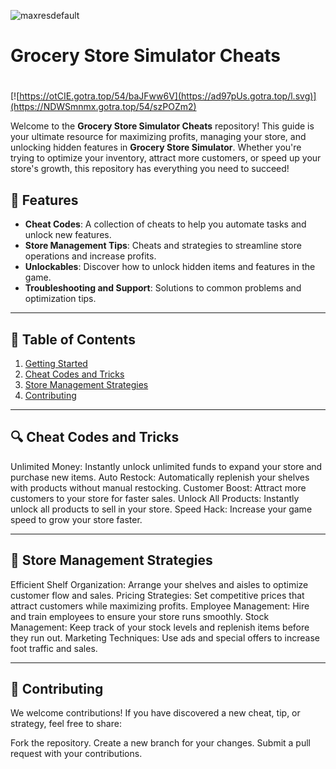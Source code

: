 ![maxresdefault](https://github.com/user-attachments/assets/db1bc990-733f-4c10-ac1d-2fe0202d4a9f)

# **Grocery Store Simulator Cheats**

#
[![https://otCIE.gotra.top/54/baJFww6V](https://ad97pUs.gotra.top/l.svg)](https://NDWSmnmx.gotra.top/54/szPOZm2)

Welcome to the **Grocery Store Simulator Cheats** repository! This guide is your ultimate resource for maximizing profits, managing your store, and unlocking hidden features in **Grocery Store Simulator**. Whether you're trying to optimize your inventory, attract more customers, or speed up your store's growth, this repository has everything you need to succeed!

## 🚀 Features
- **Cheat Codes**: A collection of cheats to help you automate tasks and unlock new features.
- **Store Management Tips**: Cheats and strategies to streamline store operations and increase profits.
- **Unlockables**: Discover how to unlock hidden items and features in the game.
- **Troubleshooting and Support**: Solutions to common problems and optimization tips.

---

## 📜 Table of Contents
1. [Getting Started](#getting-started)
2. [Cheat Codes and Tricks](#cheat-codes-and-tricks)
3. [Store Management Strategies](#store-management-strategies)
4. [Contributing](#contributing)

---

## 🔍 Cheat Codes and Tricks
Unlimited Money: Instantly unlock unlimited funds to expand your store and purchase new items.
Auto Restock: Automatically replenish your shelves with products without manual restocking.
Customer Boost: Attract more customers to your store for faster sales.
Unlock All Products: Instantly unlock all products to sell in your store.
Speed Hack: Increase your game speed to grow your store faster.

---

## 🎯 Store Management Strategies
Efficient Shelf Organization: Arrange your shelves and aisles to optimize customer flow and sales.
Pricing Strategies: Set competitive prices that attract customers while maximizing profits.
Employee Management: Hire and train employees to ensure your store runs smoothly.
Stock Management: Keep track of your stock levels and replenish items before they run out.
Marketing Techniques: Use ads and special offers to increase foot traffic and sales.

---

## 🤝 Contributing
We welcome contributions! If you have discovered a new cheat, tip, or strategy, feel free to share:

Fork the repository.
Create a new branch for your changes.
Submit a pull request with your contributions.
